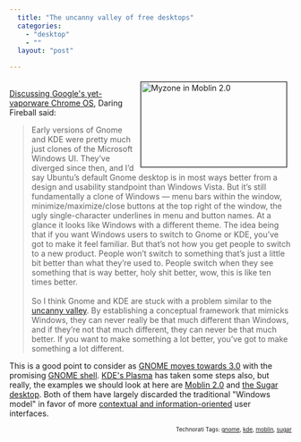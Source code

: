 ```yaml
---
  title: "The uncanny valley of free desktops"
  categories: 
    - "desktop"
    - ""
  layout: "post"

---
```

<p>
<a href="http://bergie.iki.fi/midcom-serveattachmentguid-78b3deca724111dea5136de2c725b405b405/moblin2-myzone.jpg" onclick="window.open('http://bergie.iki.fi/midcom-serveattachmentguid-78b3deca724111dea5136de2c725b405b405/moblin2-myzone.jpg','popup','width=1024,height=600,scrollbars=no,resizable=yes,toolbar=no,directories=no,location=no,menubar=no,status=yes,left=0,top=0');return false"><img src="http://bergie.iki.fi/midcom-serveattachmentguid-7beac130724111de912091fb61b5ef85ef85/moblin2-myzone-tm.jpg" height="152" width="260" border="1" align="right" hspace="8" vspace="4" alt="Myzone in Moblin 2.0" title="Myzone in Moblin 2.0" /></a>
<br /><a href="http://daringfireball.net/2009/07/chrome_os_context">Discussing Google's yet-vaporware Chrome OS</a>, Daring Fireball said:
</p><blockquote>
Early versions of Gnome and KDE were pretty much just clones of the Microsoft Windows UI. They’ve diverged since then, and I’d say Ubuntu’s default Gnome desktop is in most ways better from a design and usability standpoint than Windows Vista. But it’s still fundamentally a clone of Windows — menu bars within the window, minimize/maximize/close buttons at the top right of the window, the ugly single-character underlines in menu and button names. At a glance it looks like Windows with a different theme. The idea being that if you want Windows users to switch to Gnome or KDE, you’ve got to make it feel familiar. But that’s not how you get people to switch to a new product. People won’t switch to something that’s just a little bit better than what they’re used to. People switch when they see something that is way better, holy shit better, wow, this is like ten times better.
<br />
<br />So I think Gnome and KDE are stuck with a problem similar to the <a href="http://en.wikipedia.org/wiki/Uncanny_valley">uncanny valley</a>. By establishing a conceptual framework that mimicks Windows, they can never really be that much different than Windows, and if they’re not that much different, they can never be that much better. If you want to make something a lot better, you’ve got to make something a lot different.
</blockquote><p>
This is a good point to consider as <a href="http://www.osnews.com/story/21242/GNOME_3_0_To_Get_GNOME_Shell_Zeitgeist">GNOME moves towards 3.0</a> with the promising <a href="http://blogs.gnome.org/marina/2009/07/05/gcds-and-the-gnome-shell-sneak-peak/">GNOME shell</a>. <a href="http://plasma.kde.org/cms/1029">KDE's Plasma</a> has taken some steps also, but really, the examples we should look at here are <a href="http://moblin.org/documentation/moblin-netbook-intro/how-get-around-moblin-netbook-ui/myzone">Moblin 2.0</a> and <a href="http://www.sugarlabs.org/index.php?template=gallery&amp;page=gallery">the Sugar desktop</a>. Both of them have largely discarded the traditional "Windows model" in favor of more <a href="http://worrydream.com/MagicInk/">contextual and information-oriented</a> user interfaces.
</p>
<!-- technorati tags start --><p style="text-align:right;font-size:10px;">Technorati Tags: <a href="http://www.technorati.com/tag/gnome" rel="tag">gnome</a>, <a href="http://www.technorati.com/tag/kde" rel="tag">kde</a>, <a href="http://www.technorati.com/tag/moblin" rel="tag">moblin</a>, <a href="http://www.technorati.com/tag/sugar" rel="tag">sugar</a></p><!-- technorati tags end -->